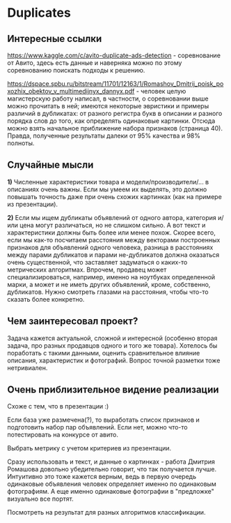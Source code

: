 # Duplicates

## Интересные ссылки

https://www.kaggle.com/c/avito-duplicate-ads-detection - соревнование от Авито, здесь есть данные и наверняка можно по этому соревнованию поискать подходы к решению.


https://dspace.spbu.ru/bitstream/11701/12163/1/Romashov_Dmitrij_poisk_poxozhix_obektov_v_multimedijnyx_dannyx.pdf - человек целую магистерскую работу написал, в частности, о соревновании выше можно прочитать в ней; имеются некоторые эвристики и примеры различий в дубликатах: от разного регистра букв в описании и разного порядка слов до того, как определять одинаковые картинки. Отсюда можно взять начальное приближение набора признаков (страница 40). Правда, полученные результаты далеки от 95% качества и 98% полноты.


## Случайные мысли

**1)** Численные характеристики товара и модели/производители/... в описаниях очень важны. Если мы умеем их выделять, это должно повышать точность даже при очень схожих картинках (как на примере из презентации).

**2)** Если мы ищем дубликаты объявлений от одного автора, категория и/или цена могут различаться, но не слишком сильно. А вот текст и характеристики должны быть более или менее похож. Скорее всего, если мы как-то посчитаем расстояния между векторами построенных признаков для объявлений одного человека, разница в расстояниях между парами дубликатов и парами не-дубликатов должна оказаться очень существенной, что заставляет задуматься о каких-то метрических алгоритмах. Впрочем, продавец может специализироваться, например, именно на ноутбуках определенной марки, а может и не иметь других объявлений, кроме, собственно, дубликатов. Нужно смотреть глазами на расстояния, чтобы что-то сказать более конкретно.


## Чем заинтересовал проект?

Задача кажется актуальной, сложной и интересной (особенно вторая задача, про разных продавцов одного и того же товара). Хотелось бы поработать с такими данными, оценить сравнительное влияние описания, характеристик и фотографий. Вопрос точной разметки тоже нетривиален.


## Очень приблизительное видение реализации

Схоже с тем, что в презентации :)

Если база уже размечена(?), то выработать список признаков и подготовить набор пар объявлений. Если нет, можно что-то потестировать на конкурсе от авито.

Выбрать метрику с учетом критериев из презентации. 

Сразу использовать и текст, и данные о картинках - работа Дмитрия Ромашова довольно убедительно говорит, что так получается лучше. Интуитивно это тоже кажется верным, ведь в первую очередь одинаковые объявления человек определяет именно по одинаковым фотографиям. А еще именно одинаковые фотографии в "предложке" визуально все портят.

Посмотреть на результат для разных алгоритмов классификации.
